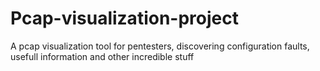 # Pcap-visualization-project
A pcap visualization tool for pentesters, discovering configuration faults, usefull information and other incredible stuff
